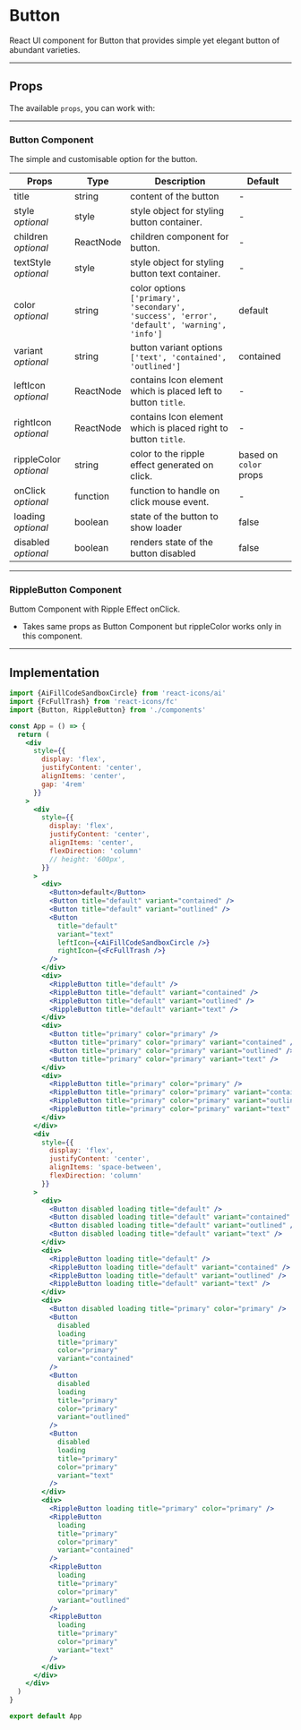 # Button

React UI component for Button that provides simple yet elegant button of abundant varieties.

---

## Props

The available `props`, you can work with:

---

### Button Component

The simple and customisable option for the button.

| Props                  | Type      | Description                                                                                | Default                |
| ---------------------- | --------- | ------------------------------------------------------------------------------------------ | ---------------------- |
| title                  | string    | content of the button                                                                      | -                      |
| style _optional_       | style     | style object for styling button container.                                                 | -                      |
| children _optional_    | ReactNode | children component for button.                                                             | -                      |
| textStyle _optional_   | style     | style object for styling button text container.                                            | -                      |
| color _optional_       | string    | color options `['primary', 'secondary', 'success', 'error', 'default', 'warning', 'info']` | default                |
| variant _optional_     | string    | button variant options `['text', 'contained', 'outlined']`                                 | contained              |
| leftIcon _optional_    | ReactNode | contains Icon element which is placed left to button `title`.                              | -                      |
| rightIcon _optional_   | ReactNode | contains Icon element which is placed right to button `title`.                             | -                      |
| rippleColor _optional_ | string    | color to the ripple effect generated on click.                                             | based on `color` props |
| onClick _optional_     | function  | function to handle on click mouse event.                                                   | -                      |
| loading _optional_     | boolean   | state of the button to show loader                                                         | false                  |
| disabled _optional_    | boolean   | renders state of the button disabled                                                       | false                  |

---

### RippleButton Component

Buttom Component with Ripple Effect onClick.

- Takes same props as Button Component but rippleColor works only in this component.

---

## Implementation

```jsx
import {AiFillCodeSandboxCircle} from 'react-icons/ai'
import {FcFullTrash} from 'react-icons/fc'
import {Button, RippleButton} from './components'

const App = () => {
  return (
    <div
      style={{
        display: 'flex',
        justifyContent: 'center',
        alignItems: 'center',
        gap: '4rem'
      }}
    >
      <div
        style={{
          display: 'flex',
          justifyContent: 'center',
          alignItems: 'center',
          flexDirection: 'column'
          // height: '600px',
        }}
      >
        <div>
          <Button>default</Button>
          <Button title="default" variant="contained" />
          <Button title="default" variant="outlined" />
          <Button
            title="default"
            variant="text"
            leftIcon={<AiFillCodeSandboxCircle />}
            rightIcon={<FcFullTrash />}
          />
        </div>
        <div>
          <RippleButton title="default" />
          <RippleButton title="default" variant="contained" />
          <RippleButton title="default" variant="outlined" />
          <RippleButton title="default" variant="text" />
        </div>
        <div>
          <Button title="primary" color="primary" />
          <Button title="primary" color="primary" variant="contained" />
          <Button title="primary" color="primary" variant="outlined" />
          <Button title="primary" color="primary" variant="text" />
        </div>
        <div>
          <RippleButton title="primary" color="primary" />
          <RippleButton title="primary" color="primary" variant="contained" />
          <RippleButton title="primary" color="primary" variant="outlined" />
          <RippleButton title="primary" color="primary" variant="text" />
        </div>
      </div>
      <div
        style={{
          display: 'flex',
          justifyContent: 'center',
          alignItems: 'space-between',
          flexDirection: 'column'
        }}
      >
        <div>
          <Button disabled loading title="default" />
          <Button disabled loading title="default" variant="contained" />
          <Button disabled loading title="default" variant="outlined" />
          <Button disabled loading title="default" variant="text" />
        </div>
        <div>
          <RippleButton loading title="default" />
          <RippleButton loading title="default" variant="contained" />
          <RippleButton loading title="default" variant="outlined" />
          <RippleButton loading title="default" variant="text" />
        </div>
        <div>
          <Button disabled loading title="primary" color="primary" />
          <Button
            disabled
            loading
            title="primary"
            color="primary"
            variant="contained"
          />
          <Button
            disabled
            loading
            title="primary"
            color="primary"
            variant="outlined"
          />
          <Button
            disabled
            loading
            title="primary"
            color="primary"
            variant="text"
          />
        </div>
        <div>
          <RippleButton loading title="primary" color="primary" />
          <RippleButton
            loading
            title="primary"
            color="primary"
            variant="contained"
          />
          <RippleButton
            loading
            title="primary"
            color="primary"
            variant="outlined"
          />
          <RippleButton
            loading
            title="primary"
            color="primary"
            variant="text"
          />
        </div>
      </div>
    </div>
  )
}

export default App
```
